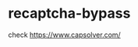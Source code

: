 # recaptcha-bypass
check https://www.capsolver.com/ 



















                                                                                                                                                               